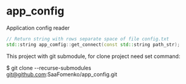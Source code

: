 # app_config
Application config reader

```c++
// Return string with rows separate space of file config.txt
std::string app_comfig::get_connect(const std::string path_str);
```

This project with git submodule, for clone project need set command:

$ git clone --recurse-submodules git@github.com:SaaFomenko/app_config.git
